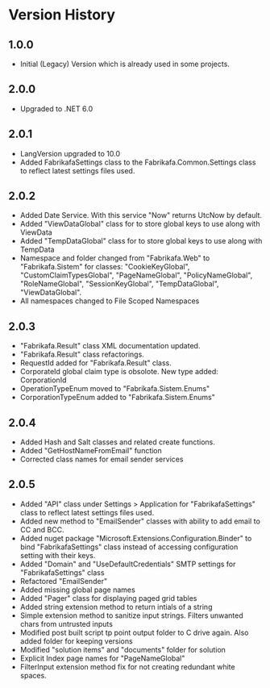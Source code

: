 ﻿# Version History
## 1.0.0
- Initial (Legacy) Version which is already used in some projects.

## 2.0.0
- Upgraded to .NET 6.0

## 2.0.1
- LangVersion upgraded to 10.0
- Added FabrikafaSettings class to the Fabrikafa.Common.Settings class to reflect latest settings files used.

## 2.0.2
- Added Date Service. With this service "Now" returns UtcNow by default.
- Added "ViewDataGlobal" class for to store global keys to use along with ViewData
- Added "TempDataGlobal" class for to store global keys to use along with TempData
- Namespace and folder changed from "Fabrikafa.Web" to "Fabrikafa.Sistem" for classes: "CookieKeyGlobal", "CustomClaimTypesGlobal", "PageNameGlobal", "PolicyNameGlobal", "RoleNameGlobal", "SessionKeyGlobal", "TempDataGlobal", "ViewDataGlobal".
- All namespaces changed to File Scoped Namespaces

## 2.0.3
- "Fabrikafa.Result" class XML documentation updated.
- "Fabrikafa.Result" class refactorings.
- RequestId added for "Fabrikafa.Result" class.
- CorporateId global claim type is obsolote. New type added: CorporationId
- OperationTypeEnum moved to "Fabrikafa.Sistem.Enums"
- CorporationTypeEnum added to "Fabrikafa.Sistem.Enums"

## 2.0.4
- Added Hash and Salt classes and related create functions.
- Added "GetHostNameFromEmail" function
- Corrected class names for email sender services

## 2.0.5
- Added "API" class under Settings > Application for "FabrikafaSettings" class to reflect latest settings files used.
- Added new method to "EmailSender" classes with ability to add email to CC and BCC. 
- Added nuget package "Microsoft.Extensions.Configuration.Binder" to bind "FabrikafaSettings" class instead of accessing configuration setting with their keys.
- Added "Domain" and "UseDefaultCredentials" SMTP settings for "FabrikafaSettings" class
- Refactored "EmailSender"
- Added missing global page names
- Added "Pager" class for displaying paged grid tables
- Added string extension method to return intials of a string
- Simple extension method to sanitize input strings. Filters unwanted chars from untrusted inputs
- Modified post built script tp point output folder to C drive again. Also added folder for keeping versions
- Modified "solution items" and "documents" folder for solution
- Explicit Index page names for "PageNameGlobal"
- FilterInput extension method fix for not creating redundant white spaces.